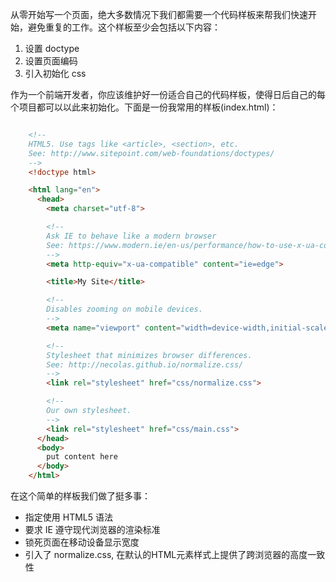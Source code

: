 从零开始写一个页面，绝大多数情况下我们都需要一个代码样板来帮我们快速开始，避免重复的工作。这个样板至少会包括以下内容：

1. 设置 doctype
1. 设置页面编码
1. 引入初始化 css

作为一个前端开发者，你应该维护好一份适合自己的代码样板，使得日后自己的每个项目都可以以此来初始化。下面是一份我常用的样板(index.html)：
```html

    <!--
    HTML5. Use tags like <article>, <section>, etc.
    See: http://www.sitepoint.com/web-foundations/doctypes/
    -->
    <!doctype html>

    <html lang="en">
      <head>
        <meta charset="utf-8">

        <!--
        Ask IE to behave like a modern browser
        See: https://www.modern.ie/en-us/performance/how-to-use-x-ua-compatible
        -->
        <meta http-equiv="x-ua-compatible" content="ie=edge">

        <title>My Site</title>

        <!--
        Disables zooming on mobile devices.
        -->
        <meta name="viewport" content="width=device-width,initial-scale=1">

        <!--
        Stylesheet that minimizes browser differences.
        See: http://necolas.github.io/normalize.css/
        -->
        <link rel="stylesheet" href="css/normalize.css">

        <!--
        Our own stylesheet.
        -->
        <link rel="stylesheet" href="css/main.css">
      </head>
      <body>
        put content here
      </body>
    </html>
```

在这个简单的样板我们做了挺多事：

- 指定使用 HTML5 语法
- 要求 IE 遵守现代浏览器的渲染标准
- 锁死页面在移动设备显示宽度
- 引入了 normalize.css, 在默认的HTML元素样式上提供了跨浏览器的高度一致性